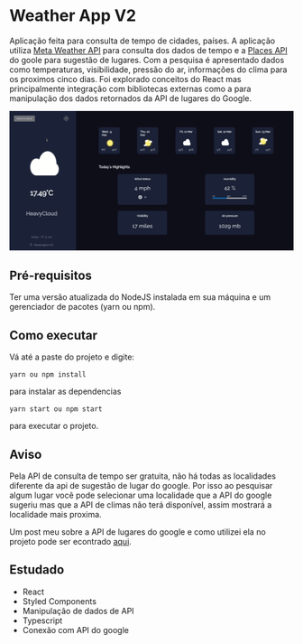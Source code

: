 # Weather App V2


Aplicação feita para consulta de tempo de cidades, países. A aplicação utiliza  [Meta Weather API](https://www.metaweather.com/api/) para consulta dos dados de tempo e a [Places API](https://developers.google.com/maps/documentation/places/web-service/overview?hl=vi) do goole para sugestão de lugares. Com a pesquisa é apresentado dados como temperaturas, visibilidade, pressão do ar, informações do clima para os proximos cinco dias. Foi explorado conceitos do React mas principalmente integração com bibliotecas externas como a para manipulação dos dados retornados da API de lugares do Google.

<p align="center">
  <img src="/demo/weather-gif.gif" />
</p>


## Pré-requisitos
Ter uma versão atualizada do NodeJS instalada em sua máquina e um gerenciador de pacotes (yarn ou npm).

## Como executar
Vá até a paste do projeto e digite:
```
yarn ou npm install
```
para instalar as dependencias
```
yarn start ou npm start
```
para executar o projeto.

## Aviso
Pela API de consulta de tempo ser gratuita, não há todas as localidades diferente da api de sugestão de lugar do google. Por isso ao pesquisar algum lugar você pode selecionar uma localidade que a API do google sugeriu mas que a API de climas não terá disponível, assim mostrará a localidade mais proxima.

Um post meu sobre a API de lugares do google e como utilizei ela no projeto pode ser econtrado [aqui](https://grossis.hashnode.dev/como-utilizar-a-api-de-sugestao-de-lugares-do-google-com-react-e-typescript).

## Estudado
* React
* Styled Components
* Manipulação de dados de API
* Typescript
* Conexão com API do google
